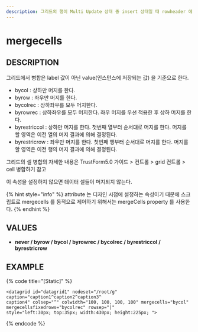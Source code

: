 ```yaml
---
description: 그리드의 행이 Multi Update 상태 중 insert 상태일 때 rowheader 에 표시할 이미지를 설정하는 속성이다.
---
```


# mergecells

## DESCRIPTION

그리드에서 병합은 label 값이 아닌 value\(인스턴스에 저장되는 값\) 을 기준으로 한다.

* bycol : 상하만 머지를 한다.
* byrow : 좌우만 머지를 한다.
* bycolrec : 상하좌우를 모두 머지한다.
* byrowrec : 상하좌우를 모두 머지한다. 좌우 머지를 우선 적용한 후 상하 머지를 한다.
* byrestriccol : 상하만 머지를 한다. 첫번째 열부터 순서대로 머지를 한다. 머지를 할 영역은 이전 열의 머지 결과에 의해 결정된다.
* byrestricrow : 좌우만 머지를 한다. 첫번째 행부터 순서대로 머지를 한다. 머지를 할 영역은 이전 행의 머지 결과에 의해 결정된다.

그리드의 셀 병합의 자세한 내용은 TrustForm5.0 가이드 &gt; 컨트롤 &gt; grid 컨트롤 &gt; cell 병합하기 참고

이 속성을 설정하지 않으면 데이터 셀들이 머지되지 않는다.

{% hint style="info" %}
attribute 는 디자인 시점에 설정하는 속성이기 때문에 스크립트로 mergecells 를 동적으로 제어하기 위해서는 mergeCells property 를 사용한다.
{% endhint %}

## VALUES

* **never / byrow / bycol / byrowrec / bycolrec / byrestriccol / byrestricrow**

## EXAMPLE

{% code title="\[Static\]" %}
```markup
<datagrid id="datagrid1" nodeset="/root/g" caption="caption1^caption2^caption3^
caption4" colsep="^" colwidth="100, 100, 100, 100" mergecells="bycol" 
mergecellsfixedrows="bycolrec" rowsep="|" 
style="left:30px; top:35px; width:430px; height:225px; ">
```
{% endcode %}

